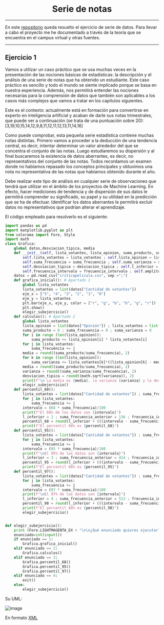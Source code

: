 <h1 align="center">Serie de notas</h1>

---
En este [repositorio](https://github.com/Diegodesantos1/Serie_de_Notas) queda resuelto el ejercicio de serie de datos. Para llevar a cabo el proyecto me he documentado a través de la teoría que se encuentra en el campus virtual y otras fuentes.
***
## Ejercicio 1

Vamos a utilizar un caso práctico que se usa muchas veces en la presentación de las nociones básicas de estadísticas: la descripción y el análisis de una serie de notas que ha obtenido un estudiante. Este caso práctico es sencillo y todo el mundo se siente implicado porque se basa en nuestra experiencia. Además, nos permitirá entender las nociones necesarias para la comprensión de datos que también son aplicables a los casos más complejos que vamos a tratar en los capítulos siguientes.

Este es el contexto: actualmente está en formación para convertirse en experto en inteligencia artificial y acaban de darle sus notas trimestrales, que puede ver a continuación (se trata de una puntuación sobre 20): [3,19,10,15,14,12,9,8,11,12,11,12,13,11,14,16]

Como puede comprobar, esta pequeña serie estadística contiene muchas notas distintas. Primero vamos a proceder a la deducción de una tendencia central, es decir, intentar determinar un valor alrededor del que se concentra el conjunto de las notas. Luego estudiaremos su dispersión y al final buscaremos la existencia de datos aberrantes, es decir, no representativos del conjunto de las notas. Todos recordamos un examen donde no habíamos repasado los conceptos principales y obtuvimos una nota no representativa de las notas que habíamos obtenido durante el año.

Debe realizar este tipo de análisis en cualquier serie de observaciones que tendrá que utilizar en el ámbito de los proyectos de Machine Learning. En efecto, hacer mediciones de tendencia y de dispersión de sus datos le permitirá comprender su significado, su papel y su utilidad en la predicción que se ha de efectuar. Identificar los datos aberrantes le permitirá excluir datos no representativos que podrían alterar el aprendizaje.


El código empleado para resolverlo es el siguiente: 

```python
import pandas as pd
import matplotlib.pyplot as plt
from colorama import Fore, Style
import math
class Grafica:
    global datos,desviacion_tipica, media
    def __init__(self, lista_votantes, lista_opinion, suma_producto, suma_frecuencia, suma_varianza, media, varianza, desviacion_tipica, l_inferior, suma_frecuencia_anterior, frecuencia_intervalo, amplitud):
        self.lista_votantes = lista_votantes ; self.lista_opinion = lista_opinion ;self.suma_producto = suma_producto
        self.suma_frecuencia = suma_frecuencia ; self.suma_varianza = suma_varianza ; self.media = media ; self.varianza = varianza
        self.desviacion_tipica = desviacion_tipica ; self.l_inferior = l_inferior ; self.suma_frecuencia_anterior = suma_frecuencia_anterior
        self.frecuencia_intervalo = frecuencia_intervalo ; self.amplitud = amplitud
    datos = pd.read_csv("criticapelicula.csv", sep =";")
    def grafica_inicial(): # Apartado 1
        global lista_votantes
        lista_votantes = list(datos["Cantidad de votantes"])
        eje_x = ["5", "4", "3", "2", "1", "0"]
        eje_y = lista_votantes
        plt.bar(eje_x, eje_y, color = ["r", "g", "b", "b", "g", "r"]) ; plt.ylabel("Cantidad de votantes") ; plt.xlabel("Nota de las películas") ; plt.title("Opiniones obtenidas para una película")
        plt.show()
        elegir_subejercicio()
    def calculos(): # Apartado 2
        global lista_votantes
        lista_opinion = list(datos["Opinión"]) ; lista_votantes = list(datos["Cantidad de votantes"])
        suma_producto = 0 ; suma_frecuencia = 0 ; suma_varianza = 0
        for i in range (len(lista_opinion)):
            suma_producto += lista_opinion[i] * lista_votantes[i]
        for j in lista_votantes:
            suma_frecuencia += j
        media = round((suma_producto/suma_frecuencia), 2)
        for k in range (len(lista_opinion)):
            suma_varianza += lista_votantes[k]*((lista_opinion[k] - media)**2)
        media = round((suma_producto/suma_frecuencia), 2)
        varianza = round((suma_varianza/suma_frecuencia), 2)
        desviacion_tipica = round((math.sqrt(varianza)), 2)
        print(f"\n La media es {media}, la varianza {varianza} y la desviación típica {desviacion_tipica} \n ")
        elegir_subejercicio()
    def percentil_68():
        lista_votantes = list(datos["Cantidad de votantes"]) ; suma_frecuencia = 0
        for j in lista_votantes:
            suma_frecuencia += j
        intervalo = (68 * suma_frecuencia)/100
        print(f"El 68% de los datos son {intervalo}")
        l_inferior = 1 ; suma_frecuencia_anterior = 136 ; frecuencia_intervalo = 133 ; amplitud = 1  #Datos sacados de la tabla
        percentil_68 = round(l_inferior + (((intervalo - suma_frecuencia_anterior)/frecuencia_intervalo)* amplitud), 3)
        print(f"El percentil 68% es {percentil_68}")
    def percentil_95():
        lista_votantes = list(datos["Cantidad de votantes"]) ; suma_frecuencia = 0
        for j in lista_votantes:
            suma_frecuencia += j
        intervalo = (95 * suma_frecuencia)/100
        print(f"\nEl 95% de los datos son {intervalo}")
        l_inferior = 3 ; suma_frecuencia_anterior = 414 ; frecuencia_intervalo = 99 ; amplitud = 1  #Datos sacados de la tabla
        percentil_95 = round(l_inferior + (((intervalo - suma_frecuencia_anterior)/frecuencia_intervalo)* amplitud), 3)
        print(f"El percentil 68% es {percentil_95}")
    def percentil_97():
        lista_votantes = list(datos["Cantidad de votantes"]) ; suma_frecuencia = 0
        for j in lista_votantes:
            suma_frecuencia += j
        intervalo = (97 * suma_frecuencia)/100
        print(f"\nEl 97% de los datos son {intervalo}")
        l_inferior = 4 ; suma_frecuencia_anterior = 513 ; frecuencia_intervalo = 40 ; amplitud = 1  #Datos sacados de la tabla
        percentil_98 = round(l_inferior + (((intervalo - suma_frecuencia_anterior)/frecuencia_intervalo)* amplitud), 3)
        print(f"El percentil 68% es {percentil_98}")
        elegir_subejercicio()


def elegir_subejercicio():
    print (Fore.LIGHTMAGENTA_EX + "\n\n¿Qué enunciado quieres ejecutar? \n --> 1: Visualizar la gráfica inicial\n --> 2: Cálculo de media, varianza y desviación típica\n --> 3: Repartos 68% , 95%, 97%\n --> 4: Finalizar el programa\n") ; print(Style.RESET_ALL, end="")
    enunciado=int(input())
    if enunciado == 1:
        Grafica.grafica_inicial()
    elif enunciado == 2:
        Grafica.calculos()
    elif enunciado == 3:
        Grafica.percentil_68()
        Grafica.percentil_95()
        Grafica.percentil_97()
    elif enunciado == 4:
        exit()
    else:
        elegir_subejercicio()
```

Su UML:

![image](https://user-images.githubusercontent.com/91721855/164473358-92de9663-07fc-45e1-a90d-0744b305767d.png)


En formato [XML](https://github.com/Diegodesantos1/Serie_de_Notas/blob/main/UML/notas.drawio)
